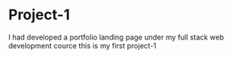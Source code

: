 # Project-1
 I had  developed a portfolio landing page under my full stack web development cource this is my first project-1
